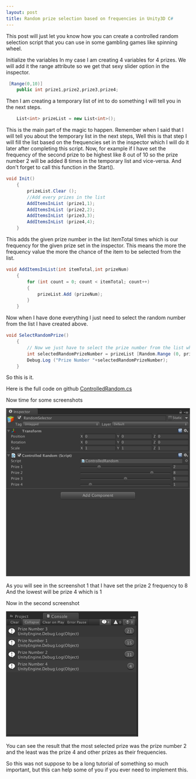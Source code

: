 ```yaml
---
layout: post
title: Random prize selection based on frequencies in Unity3D C#
---
```


This post will just let you know how you can create a controlled random selection script that you can use in some gambling games like spinning wheel.

Initialize the variables 
In my case I am creating 4 variables for 4 prizes.
We will add it the range attribute so we get that sexy slider option in the inspector.

```csharp
 [Range(0,10)]
    public int prize1,prize2,prize3,prize4;
```

Then I am creating a temporary list of int to do something I will tell you in the next steps.

```csharp
    List<int> prizeList = new List<int>();
```


This is the main part of the magic to happen.
Remember when I said that I will tell you about the temporary list in the next steps,
Well this is that step
I will fill the list based on the frequencies set in the inspector which I will do it later after completing this script.
Now, for example if I have set the frequency of the second prize to be highest like 8 out of 10 so the prize number 2 will be added 8 times in the temporary list and vice-versa.
And don't forget to call this function in the Start().

```csharp
void Init()
    {
        prizeList.Clear ();
        //Add every prizes in the list
        AddItemsInList (prize1,1);
        AddItemsInList (prize2,2);
        AddItemsInList (prize3,3);
        AddItemsInList (prize4,4);
    }
```

This adds the given prize number in the list itemTotal times which is our frequency for the given prize set in the inspector.
This means the more the frequency value the more the chance of the item to be selected from the list.

```csharp
void AddItemsInList(int itemTotal,int prizeNum)
    {
        for (int count = 0; count < itemTotal; count++) 
        {
            prizeList.Add (prizeNum);
        }
    }
```

 Now when I have done everything I just need to select the random number from the list I have created above.
 
```csharp
void SelectRandomPrize()
    {
        // Now we just have to select the prize number from the list which we have created.
        int selectedRandomPrizeNumber = prizeList [Random.Range (0, prizeList.Count)];
        Debug.Log ("Prize Number "+selectedRandomPrizeNumber);
    }
```

So this is it.


Here is the full code on github
[ControlledRandom.cs](https://github.com/prashant-singh/unity_general/blob/master/Scripts/ControlledRandom.cs)

Now time for some screenshots


![Screenshot 1](https://raw.githubusercontent.com/prashant-singh/prashant-singh.github.io/master/img/image00.png)


As you will see in the screenshot 1 that I have set the prize 2 frequency to 8
And the lowest will be prize 4 which is 1

Now in the second screenshot

![Screenshot 2](https://raw.githubusercontent.com/prashant-singh/prashant-singh.github.io/master/img/image01.png)
 
You can see the result that the most selected prize was the prize number 2 and the least was the prize 4 and other prizes as their frequencies.
 
 So this was not suppose to be a long tutorial of something so much important, but this can help some of you if you ever need to implement this.







